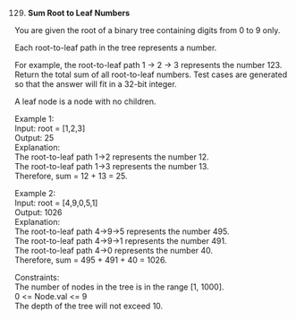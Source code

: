 129. **Sum Root to Leaf Numbers**

You are given the root of a binary tree containing digits from 0 to 9 only.<br>

Each root-to-leaf path in the tree represents a number.<br>

For example, the root-to-leaf path 1 -> 2 -> 3 represents the number 123.<br>
Return the total sum of all root-to-leaf numbers. Test cases are generated so that the answer will fit in a 32-bit integer.<br>

A leaf node is a node with no children.<br>

Example 1:<br>
Input: root = [1,2,3]<br>
Output: 25<br>
Explanation:<br>
The root-to-leaf path 1->2 represents the number 12.<br>
The root-to-leaf path 1->3 represents the number 13.<br>
Therefore, sum = 12 + 13 = 25.<br>

Example 2:<br>
Input: root = [4,9,0,5,1]<br>
Output: 1026<br>
Explanation:<br>
The root-to-leaf path 4->9->5 represents the number 495.<br>
The root-to-leaf path 4->9->1 represents the number 491.<br>
The root-to-leaf path 4->0 represents the number 40.<br>
Therefore, sum = 495 + 491 + 40 = 1026.<br>

Constraints:<br>
The number of nodes in the tree is in the range [1, 1000].<br>
0 <= Node.val <= 9<br>
The depth of the tree will not exceed 10.
